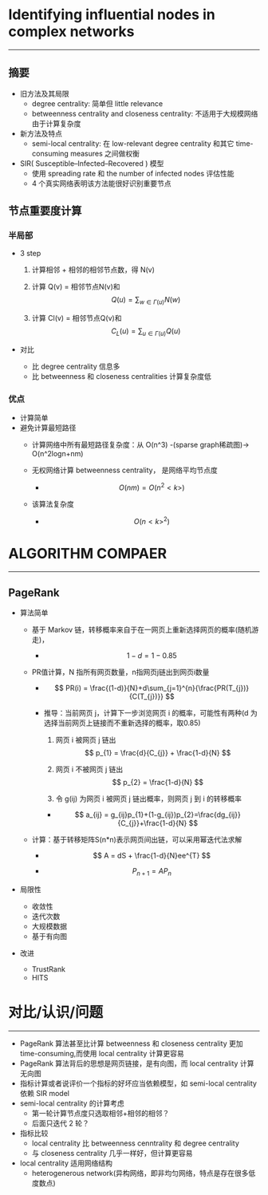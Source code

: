 # Identifying influential nodes in complex networks
--------
## 摘要
- 旧方法及其局限
	- degree centrality: 简单但 little relevance
	- betweenness centrality and closeness centrality: 不适用于大规模网络由于计算复杂度 
- 新方法及特点
	- semi-local centrality: 在 low-relevant degree centrality 和其它 time-consuming measures 之间做权衡
- SIR( Susceptible–Infected–Recovered ) 模型
	- 使用 spreading rate 和 the number of infected nodes 评估性能
	- 4 个真实网络表明该方法能很好识别重要节点

## 节点重要度计算
### 半局部
- 3 step
  1. 计算相邻 + 相邻的相邻节点数，得 N(v)

  2. 计算 Q(v) = 相邻节点N(v)和
     $$
     Q(u) = \sum_{w\in \Gamma(u)}{N(w)}
     $$

  3. 计算 Cl(v) = 相邻节点Q(v)和
     $$
     C_{L}(u) = \sum_{u\in \Gamma(u)}{Q(u)}
     $$

- 对比
  - 比  degree centrality 信息多
  - 比  betweenness 和 closeness centralities 计算复杂度低

### 优点
- 计算简单
- 避免计算最短路径
  - 计算网络中所有最短路径复杂度：从 O(n^3) -(sparse graph稀疏图)-> O(n^2logn+nm)

  - 无权网络计算 betweenness centrality，<k> 是网络平均节点度
    - $$
      O(nm) = O(n^{2}<k>)
      $$

  - 该算法复杂度
    - $$
      O(n<k>^{2})
      $$



# ALGORITHM COMPAER
--------
## PageRank
- 算法简单
  - 基于 Markov 链，转移概率来自于在一网页上重新选择网页的概率(随机游走)，
    - $$
      1 - d = 1 - 0.85
      $$

  - PR值计算，N 指所有网页数量，n指网页j链出到网页i数量  
    - $$
      PR(i) = \frac{(1-d)}{N}+d\sum_{j=1}^{n}{\frac{PR(T_{j})}{C(T_{j})}}
      $$

    - 推导：当前网页 j，计算下一步浏览网页 i 的概率，可能性有两种(d 为选择当前网页上链接而不重新选择的概率，取0.85)
      1. 网页 i 被网页 j 链出
         $$
         p_{1} = \frac{d}{C_{j}} + \frac{1-d}{N}
         $$

      2. 网页 i 不被网页 j 链出
         $$
         p_{2} = \frac{1-d}{N}
         $$

      3. 令 g(ij) 为网页 i 被网页 j 链出概率，则网页 j 到 i 的转移概率
        - $$
          a_{ij} = g_{ij}p_{1}+(1-g_{ij})p_{2}=\frac{dg_{ij}}{C_{j}}+\frac{1-d}{N}
          $$

  - 计算：基于转移矩阵S(n*n)表示网页间出链，可以采用幂迭代法求解

    - $$
      A = dS + \frac{1-d}{N}ee^{T}
      $$

    - $$
      P_{n+1} = AP_{n}
      $$

- 局限性
  - 收敛性
  - 迭代次数
  - 大规模数据
  - 基于有向图

- 改进
  - TrustRank
  - HITS


# 对比/认识/问题
--------
- PageRank 算法甚至比计算 betweenness 和 closeness centrality 更加 time-consuming,而使用 local centrality 计算更容易
- PageRank 算法背后的思想是网页链接，是有向图，而 local centrality 计算无向图
- 指标计算或者说评价一个指标的好坏应当依赖模型，如 semi-local centrality 依赖 SIR model
- semi-local centrality 的计算考虑
	- 第一轮计算节点度只选取相邻+相邻的相邻？
	- 后面只迭代 2 轮？
- 指标比较
	- local centrality 比 betweenness cenntrality 和 degree centrality
	- 与 closeness centrality 几乎一样好，但计算更容易
- local centrality 适用网络结构
	- heterogenerous network(异构网络，即非均匀网络，特点是存在很多低度数点)
